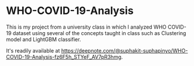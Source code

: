 # WHO-COVID-19-Analysis
This is my project from a university class in which I analyzed WHO COVID-19 dataset using several of the concepts taught in class such as Clustering model and LightGBM classifier.

It's readily available at https://deepnote.com/@suphakit-suphapinyo/WHO-COVID-19-Analysis-fz6F5h_STYeF_AV7pR3hmg.
